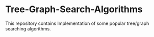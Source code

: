 # Tree-Graph-Search-Algorithms
This repository contains Implementation of some popular tree/graph searching algorithms. 
